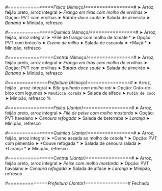 
*#================Física (Almoço)=================#*
➤ Arroz, feijão preto, arroz integral
➤ *Frango em tiras com molho de ervilhas*
➤ Opção: PVT com ervilhas
➤ *Batata-doce sauté*
➤ Salada de almeirão
➤ *Banana*
➤ Minipão, refresco

*#================Química (Almoço)================#*
➤ Arroz, feijão, arroz integral
➤ *Filé de frango com molho de tomate *
➤ Opção: PVT com brócolis 
➤ *Creme de milho*
➤ Salada de escarola 
➤ *Maçã *
➤ Minipão, refresco

*#================Central (Almoço)================#*
➤ Arroz, feijão preto, arroz integral
➤ *Frango em tiras com molho de ervilhas*
➤ Opção: PVT com ervilhas
➤ *Batata-doce sauté*
➤ Salada de almeirão
➤ *Banana*
➤ Minipão, refresco

*#==============Prefeitura (Almoço)===============#*
➤ Arroz, feijão , arroz integral 
➤ *Bife grelhado com molho roti*
➤ Opção: Grão-de-bico com legumes
➤ `Mandioca corada`
➤ Salada de alface
➤ `Pudim de coco`
➤ Minipão, refresco
%

*#================Física (Jantar)=================#*
➤ Arroz, feijão preto, arroz integral
➤ *Filé de peixe com molho mostarda*
➤ Opção: PVT havaiano
➤ *Cenoura refogada*
➤ Salada de beterraba
➤ *Laranja*
➤ Minipão, refresco

*#================Química (Jantar)================#*
➤ Arroz, feijão, arroz integral
➤ *Carne assada ao molho de cebola *
➤ Opção: PVT com pimentão 
➤ *Couve refogada *
➤ Salada de cenoura ralada 
➤ *Laranja *
➤ Minipão, refresco

*#================Central (Jantar)================#*
➤ Arroz, feijão preto, arroz integral
➤ *Peixe com molho mostarda*
➤ Opção: PVT havaiano
➤ *Cenoura refogada*
➤ Salada de alface
➤ *Laranja*
➤ Minipão, refresco

*#==============Prefeitura (Jantar)===============#*
Fechado
